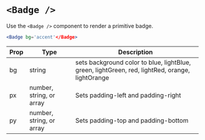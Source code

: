 # `<Badge />`

Use the `<Badge />` component to render a primitive badge.

```jsx
<Badge bg='accent'</Badge>
```

| Prop | Type                     | Description                                                                                     |
| ---- | ------------------------ | ----------------------------------------------------------------------------------------------- |
| bg   | string                   | sets background color to blue, lightBlue, green, lightGreen, red, lightRed, orange, lightOrange |
| px   | number, string, or array | Sets padding-left and padding-right                                                             |
| py   | number, string, or array | Sets padding-top and padding-bottom                                                             |
